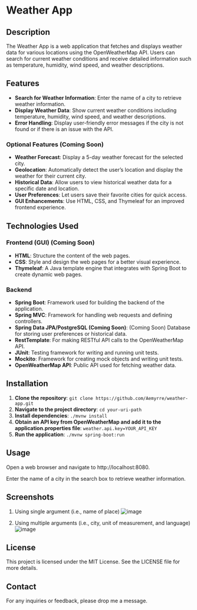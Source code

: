 # Weather App

## Description
The Weather App is a web application that fetches and displays weather data for various locations using the OpenWeatherMap API.
Users can search for current weather conditions and receive detailed information such as temperature, humidity, wind speed, and weather descriptions.

## Features
- **Search for Weather Information**: Enter the name of a city to retrieve weather information.
- **Display Weather Data**: Show current weather conditions including temperature, humidity, wind speed, and weather descriptions.
- **Error Handling**: Display user-friendly error messages if the city is not found or if there is an issue with the API.

### Optional Features (Coming Soon)
- **Weather Forecast**: Display a 5-day weather forecast for the selected city.
- **Geolocation**: Automatically detect the user’s location and display the weather for their current city.
- **Historical Data**: Allow users to view historical weather data for a specific date and location.
- **User Preferences**: Let users save their favorite cities for quick access.
- **GUI Enhancements**: Use HTML, CSS, and Thymeleaf for an improved frontend experience.

## Technologies Used

### Frontend (GUI) (Coming Soon)
- **HTML**: Structure the content of the web pages.
- **CSS**: Style and design the web pages for a better visual experience.
- **Thymeleaf**: A Java template engine that integrates with Spring Boot to create dynamic web pages.

### Backend
- **Spring Boot**: Framework used for building the backend of the application.
- **Spring MVC**: Framework for handling web requests and defining controllers.
- **Spring Data JPA/PostgreSQL (Coming Soon)**: (Coming Soon) Database for storing user preferences or historical data.
- **RestTemplate**: For making RESTful API calls to the OpenWeatherMap API.
- **JUnit**: Testing framework for writing and running unit tests.
- **Mockito**: Framework for creating mock objects and writing unit tests.
- **OpenWeatherMap API**: Public API used for fetching weather data.

## Installation
1. **Clone the repository**:
   ``` git clone https://github.com/Aemyrre/weather-app.git ```
2. **Navigate to the project directory**:
   ``` cd your-uri-path ```
3. **Install dependencies**:
   ``` ./mvnw install ```
5. **Obtain an API key from OpenWeatherMap and add it to the application.properties file**:
   ``` weather.api.key=YOUR_API_KEY ```
7. **Run the application**:
   ``` ./mvnw spring-boot:run ```

## Usage
Open a web browser and navigate to http://localhost:8080.

Enter the name of a city in the search box to retrieve weather information.

## Screenshots
1. Using single argument (i.e., name of place)
![image](https://github.com/user-attachments/assets/6278ef9e-a293-4e56-8ced-cf5a61dcba37)

2. Using multiple arguments (i.e., city, unit of measurement, and language)
![image](https://github.com/user-attachments/assets/381fff3f-bb3f-4214-b75b-5f0039fc2d7d)

## License
This project is licensed under the MIT License. See the LICENSE file for more details.

## Contact
For any inquiries or feedback, please drop me a message.
